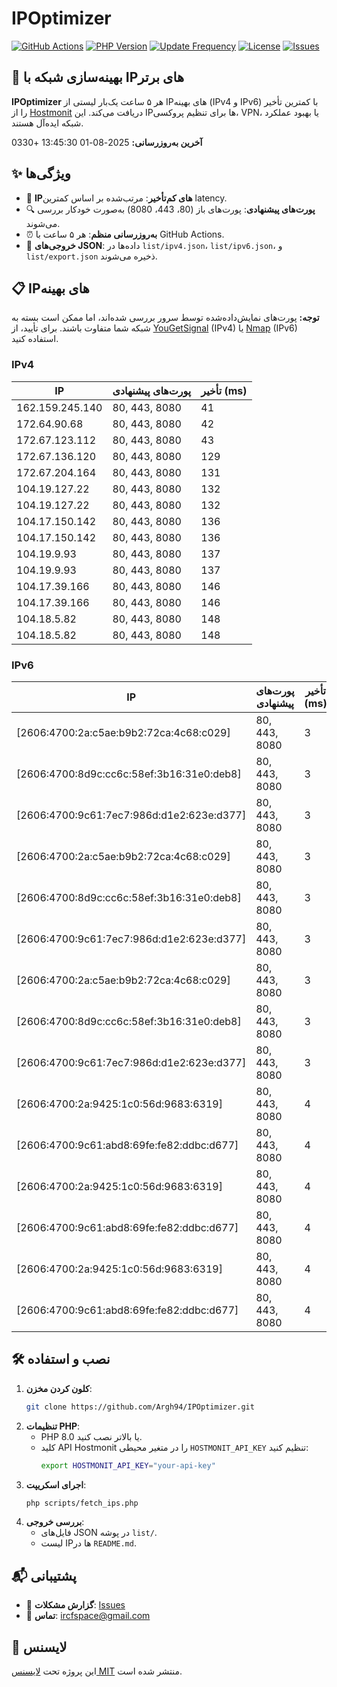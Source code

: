 # IPOptimizer

[![GitHub Actions](https://github.com/Argh94/IPOptimizer/workflows/IPOptimizer/badge.svg)](https://github.com/Argh94/IPOptimizer/actions)
[![PHP Version](https://img.shields.io/badge/PHP-8.0-blue)](https://www.php.net)
[![Update Frequency](https://img.shields.io/badge/Updates-Every%205%20Hours-green)](https://github.com/Argh94/IPOptimizer)
[![License](https://img.shields.io/badge/License-MIT-yellow)](https://opensource.org/licenses/MIT)
[![Issues](https://img.shields.io/github/issues/Argh94/IPOptimizer)](https://github.com/Argh94/IPOptimizer/issues)

## 🚀 بهینه‌سازی شبکه با IPهای برتر

**IPOptimizer** هر ۵ ساعت یک‌بار لیستی از IPهای بهینه (IPv4 و IPv6) با کمترین تأخیر را از [Hostmonit](https://hostmonit.com/) دریافت می‌کند. این IPها برای تنظیم پروکسی، VPN، یا بهبود عملکرد شبکه ایده‌آل هستند.

**آخرین به‌روزرسانی:** 2025-08-01 13:45:30 +0330

## ✨ ویژگی‌ها
- 📡 **IPهای کم‌تأخیر**: مرتب‌شده بر اساس کمترین latency.
- 🔍 **پورت‌های پیشنهادی**: پورت‌های باز (80، 443، 8080) به‌صورت خودکار بررسی می‌شوند.
- ⏰ **به‌روزرسانی منظم**: هر ۵ ساعت با GitHub Actions.
- 📄 **خروجی‌های JSON**: داده‌ها در `list/ipv4.json`، `list/ipv6.json`، و `list/export.json` ذخیره می‌شوند.

## 📋 IPهای بهینه

**توجه:** پورت‌های نمایش‌داده‌شده توسط سرور بررسی شده‌اند، اما ممکن است بسته به شبکه شما متفاوت باشند. برای تأیید، از [YouGetSignal](https://www.yougetsignal.com/tools/open-ports/) (IPv4) یا [Nmap](https://nmap.org/) (IPv6) استفاده کنید.

### IPv4
| IP | پورت‌های پیشنهادی | تأخیر (ms) |
|----|-------------------|------------|
| 162.159.245.140 | 80, 443, 8080 | 41 |
| 172.64.90.68 | 80, 443, 8080 | 42 |
| 172.67.123.112 | 80, 443, 8080 | 43 |
| 172.67.136.120 | 80, 443, 8080 | 129 |
| 172.67.204.164 | 80, 443, 8080 | 131 |
| 104.19.127.22 | 80, 443, 8080 | 132 |
| 104.19.127.22 | 80, 443, 8080 | 132 |
| 104.17.150.142 | 80, 443, 8080 | 136 |
| 104.17.150.142 | 80, 443, 8080 | 136 |
| 104.19.9.93 | 80, 443, 8080 | 137 |
| 104.19.9.93 | 80, 443, 8080 | 137 |
| 104.17.39.166 | 80, 443, 8080 | 146 |
| 104.17.39.166 | 80, 443, 8080 | 146 |
| 104.18.5.82 | 80, 443, 8080 | 148 |
| 104.18.5.82 | 80, 443, 8080 | 148 |

### IPv6
| IP | پورت‌های پیشنهادی | تأخیر (ms) |
|----|-------------------|------------|
| [2606:4700:2a:c5ae:b9b2:72ca:4c68:c029] | 80, 443, 8080 | 3 |
| [2606:4700:8d9c:cc6c:58ef:3b16:31e0:deb8] | 80, 443, 8080 | 3 |
| [2606:4700:9c61:7ec7:986d:d1e2:623e:d377] | 80, 443, 8080 | 3 |
| [2606:4700:2a:c5ae:b9b2:72ca:4c68:c029] | 80, 443, 8080 | 3 |
| [2606:4700:8d9c:cc6c:58ef:3b16:31e0:deb8] | 80, 443, 8080 | 3 |
| [2606:4700:9c61:7ec7:986d:d1e2:623e:d377] | 80, 443, 8080 | 3 |
| [2606:4700:2a:c5ae:b9b2:72ca:4c68:c029] | 80, 443, 8080 | 3 |
| [2606:4700:8d9c:cc6c:58ef:3b16:31e0:deb8] | 80, 443, 8080 | 3 |
| [2606:4700:9c61:7ec7:986d:d1e2:623e:d377] | 80, 443, 8080 | 3 |
| [2606:4700:2a:9425:1c0:56d:9683:6319] | 80, 443, 8080 | 4 |
| [2606:4700:9c61:abd8:69fe:fe82:ddbc:d677] | 80, 443, 8080 | 4 |
| [2606:4700:2a:9425:1c0:56d:9683:6319] | 80, 443, 8080 | 4 |
| [2606:4700:9c61:abd8:69fe:fe82:ddbc:d677] | 80, 443, 8080 | 4 |
| [2606:4700:2a:9425:1c0:56d:9683:6319] | 80, 443, 8080 | 4 |
| [2606:4700:9c61:abd8:69fe:fe82:ddbc:d677] | 80, 443, 8080 | 4 |

## 🛠️ نصب و استفاده
1. **کلون کردن مخزن**:
   ```bash
   git clone https://github.com/Argh94/IPOptimizer.git
   ```
2. **تنظیمات PHP**:
   - PHP 8.0 یا بالاتر نصب کنید.
   - کلید API Hostmonit را در متغیر محیطی `HOSTMONIT_API_KEY` تنظیم کنید:
     ```bash
     export HOSTMONIT_API_KEY="your-api-key"
     ```
3. **اجرای اسکریپت**:
   ```bash
   php scripts/fetch_ips.php
   ```
4. **بررسی خروجی**:
   - فایل‌های JSON در پوشه `list/`.
   - لیست IPها در `README.md`.

## 📬 پشتیبانی
- 🐛 **گزارش مشکلات**: [Issues](https://github.com/Argh94/IPOptimizer/issues)
- 📧 **تماس**: [ircfspace@gmail.com](mailto:ircfspace@gmail.com)

## 📄 لایسنس
این پروژه تحت [لایسنس MIT](https://github.com/Argh94/HandWave/blob/main/LICENCE) منتشر شده است.
